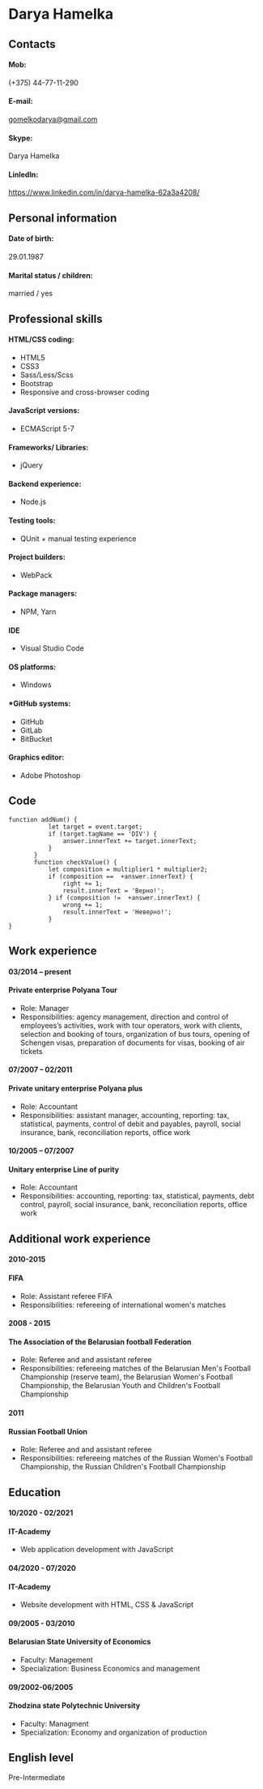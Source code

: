 # Darya Hamelka
## Сontacts
#### Mob:
(+375) 44-77-11-290
#### E-mail:
gomelkodarya@gmail.com  
#### Skype: 
Darya Hamelka  
#### LinledIn:
https://www.linkedin.com/in/darya-hamelka-62a3a4208/  
## Personal information
#### Date of birth:  
29.01.1987  
#### Marital status / children:  
married / yes  
## Professional skills
#### HTML/CSS coding:
 * HTML5
 * CSS3 
 * Sass/Less/Scss
 * Bootstrap
 * Responsive and cross-browser coding
#### JavaScript versions:
 * ECMAScript 5-7
#### Frameworks/ Libraries:
 * jQuery
#### Backend experience: 
 * Node.js
#### Testing tools:  
* QUnit + manual testing experience
#### Project builders: 
 * WebPack
#### Package managers:
 * NPM, Yarn
#### IDE
 * Visual Studio Code
#### OS platforms:  
 * Windows
#### *GitHub systems:
 * GitHub
 * GitLab
 * BitBucket
#### Graphics editor:
 * Adobe Photoshop
## Code
```
function addNum() {
           let target = event.target;
           if (target.tagName == 'DIV') {
               answer.innerText += target.innerText;        
           }
       }
       function checkValue() {
           let composition = multiplier1 * multiplier2; 
           if (composition ==  +answer.innerText) {  
               right += 1;
               result.innerText = 'Верно!'; 
           } if (composition !=  +answer.innerText) {
               wrong += 1;
               result.innerText = 'Неверно!'; 
           } 
}
```
## Work experience
#### 03/2014 – present
#### Private enterprise Polyana Tour
 * Role:	Manager
 * Responsibilities: agency management, direction and control of employees’s activities, work with tour operators, work with clients, selection and booking of tours, organization of bus tours, opening of Schengen visas, preparation of documents for visas, booking of air tickets
#### 07/2007 – 02/2011
#### Private unitary enterprise Polyana plus
 * Role:	Accountant
 * Responsibilities:	assistant manager, accounting, reporting: tax, statistical, payments, control of debit and payables, payroll, social insurance, bank, reconciliation reports, office work
#### 10/2005 – 07/2007
#### Unitary enterprise Line of purity 
 * Role:	Accountant
 * Responsibilities:	accounting, reporting: tax, statistical, payments, debt control, payroll, social insurance, bank, reconciliation reports, office work
## Additional work experience 
#### 2010-2015
#### FIFA
 * Role:	Assistant referee FIFA
 * Responsibilities:	refereeing of international women's matches
#### 2008 - 2015
#### The Association of the Belarusian football Federation
 * Role:	Referee and and assistant referee
 * Responsibilities:	refereeing matches of the Belarusian Men's Football Championship (reserve team), the Belarusian Women's Football Championship, the Belarusian Youth and Children's Football Championship
#### 2011
#### Russian Football Union
 * Role:	Referee and and assistant referee
 * Responsibilities:	refereeing matches of the Russian Women's Football Championship, the Russian Children's Football Championship
## Education
#### 10/2020 - 02/2021
#### IT-Academy
 * Web application development with JavaScript
#### 04/2020 - 07/2020
#### IT-Academy	
 * Website development with HTML, CSS & JavaScript
#### 09/2005 - 03/2010
#### Belarusian State University of Economics	
 * Faculty: Management
 * Specialization: Business Economics and management
#### 09/2002-06/2005
#### Zhodzina state Polytechnic University	
 * Faculty: Managment
 * Specialization: Economy and organization of production
## English level
Pre-Intermediate
